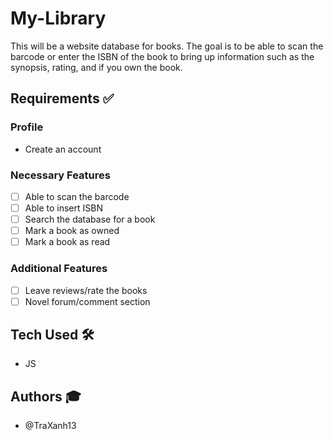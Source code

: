 # My-Library

This will be a website database for books. The goal is to be able to scan the barcode or enter the ISBN of the book to bring up information such as the synopsis, rating, and if you own the book.

## Requirements ✅

### Profile

- Create an account

### Necessary Features

- [ ] Able to scan the barcode
- [ ] Able to insert ISBN
- [ ] Search the database for a book
- [ ] Mark a book as owned
- [ ] Mark a book as read

### Additional Features

- [ ] Leave reviews/rate the books
- [ ] Novel forum/comment section

## Tech Used 🛠️

- JS

## Authors 🎓

- @TraXanh13
